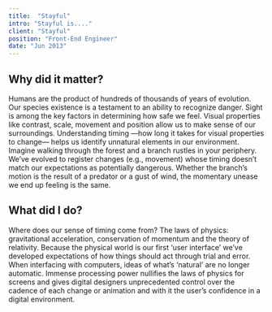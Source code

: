 ```yaml
---
title:  "Stayful"
intro: "Stayful is...."
client: "Stayful"
position: "Front-End Engineer"
date: "Jun 2013"
---
```


## Why did it matter?

Humans are the product of hundreds of thousands of years of evolution. Our species existence is a testament to an ability to recognize danger. Sight is among the key factors in determining how safe we feel. Visual properties like contrast, scale, movement and position allow us to make sense of our surroundings. Understanding timing —how long it takes for visual properties to change— helps us identify unnatural elements in our environment. Imagine walking through the forest and a branch rustles in your periphery. We’ve evolved to register changes (e.g., movement) whose timing doesn’t match our expectations as potentially dangerous. Whether the branch’s motion is the result of a predator or a gust of wind, the momentary unease we end up feeling is the same.

## What did I do?

Where does our sense of timing come from? The laws of physics: gravitational acceleration, conservation of momentum and the theory of relativity. Because the physical world is our first ‘user interface’ we’ve developed expectations of how things should act through trial and error. When interfacing with computers, ideas of what’s ‘natural’ are no longer automatic. Immense processing power nullifies the laws of physics for screens and gives digital designers unprecedented control over the cadence of each change or animation and with it the user’s confidence in a digital environment.
